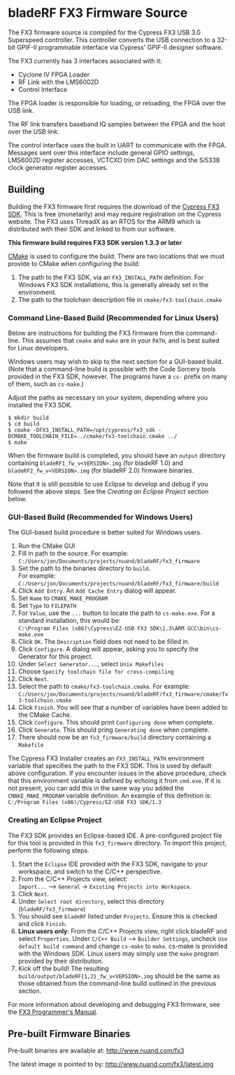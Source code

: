 # bladeRF FX3 Firmware Source #
The FX3 firmware source is compiled for the Cypress FX3 USB 3.0 Superspeed controller.  This controller converts the USB connection to a 32-bit GPIF-II programmable interface via Cypress' GPIF-II designer software.

The FX3 currently has 3 interfaces associated with it:

  - Cyclone IV FPGA Loader
  - RF Link with the LMS6002D
  - Control Interface

The FPGA loader is responsible for loading, or reloading, the FPGA over the USB link.

The RF link transfers baseband IQ samples between the FPGA and the host over the USB link.

The control interface uses the built in UART to communicate with the FPGA.  Messages sent over this interface include general GPIO settings, LMS6002D register accesses, VCTCXO trim DAC settings and the Si5338 clock generator register accesses.

## Building ##
Building the FX3 firmware first requires the download of the [Cypress FX3 SDK][cypress_sdk]. This is free (monetarily) and may require registration on the Cypress website. The FX3 uses ThreadX as an RTOS for the ARM9 which is distributed with their SDK and linked to from our software.

**This firmware build requires FX3 SDK version 1.3.3 or later**

[cypress_sdk]: http://www.cypress.com/?rID=57990 (Cypress FX3 SDK)

[CMake](https://cmake.org) is used to configure the build. There are two locations that we must provide to CMake when configuring the build:

1. The path to the FX3 SDK, via an `FX3_INSTALL_PATH` definition. For Windows FX3 SDK installations, this is generally already set in the environment.
2. The path to the toolchain description file in `cmake/fx3-toolchain.cmake`

### Command Line-Based Build (Recommended for Linux Users) ###

Below are instructions for building the FX3 firmware from the command-line. This assumes that `cmake` and `make`
are in your `PATH`, and is best suited for Linux developers.

Windows users may wish to skip to the next section for a GUI-based build. (Note that a command-line build is possible with the Code Sorcery tools
 provided in the FX3 SDK, however. The programs have a `cs-` prefix on many of them, such as `cs-make`.)

Adjust the paths as necessary on your system, depending where you installed the FX3 SDK.

```
$ mkdir build
$ cd build
$ cmake -DFX3_INSTALL_PATH=/opt/cypress/fx3_sdk -DCMAKE_TOOLCHAIN_FILE=../cmake/fx3-toolchain.cmake ../
$ make
```

When the firmware build is completed, you should have an `output` directory containing `bladeRF1_fw_v<VERSION>.img` (for bladeRF 1.0) and `bladeRF2_fw_v<VERSION>.img` (for bladeRF 2.0) firmware binaries.

Note that it is still possible to use Eclipse to develop and debug if you followed the above steps. See the *Creating an Eclipse Project* section below.

### GUI-Based Build (Recommended for Windows Users) ###

The GUI-based build procedure is better suited for Windows users.

1. Run the CMake GUI
2. Fill in path to the source. For example: <br> `C:/Users/jon/Documents/projects/nuand/bladeRF/fx3_firmware`
3. Set the path to the binaries directory to `build`.<br> For example: `C:/Users/jon/Documents/projects/nuand/bladeRF/fx3_firmware/build`
4. Click `Add Entry`. An `Add Cache Entry` dialog will appear.
5. Set `Name` to `CMAKE_MAKE_PROGRAM`
6. Set `Type` to `FILEPATH`
7. For `Value`, use the `...` button to locate the path to `cs-make.exe`.  For a standard installation, this would be: <br> `C:\Program Files (x86)\Cypress\EZ-USB FX3 SDK\1.3\ARM GCC\bin\cs-make.exe`
8. Click `OK`. The `Description` field does not need to be filled in.
9. Click `Configure`. A dialog will appear, asking you to specify the Generator for this project.
10. Under `Select Generator...`, select `Unix Makefiles`
11. Choose `Specify toolchain file for cross-compiling`
12. Click `Next`.
13. Select the path to `cmake/fx3-toolchain.cmake`.  For example: <br> `C:/Users/jon/Documents/projects/nuand/bladeRF/fx3_firmware/cmake/fx3-toolchain.cmake`
14. Click `Finish`. You will see that a number of variables have been added to the CMake Cache.
15. Click `Configure`. This should print `Configuring done` when complete.
16. Click `Generate`. This should pring `Generating done` when complete.
17. There should now be an `fx3_firmware/build` directory containing a `Makefile`

The Cypress FX3 Installer creates an `FX3_INSTALL_PATH` environment variable that specifies the path to the FX3 SDK. This is used
by default above configuration. If you encounter issues in the above procedure, check that this environment variable is defined by echoing it from `cmd.exe`. If it is not present, you can add this in the same way you added the `CMAKE_MAKE_PROGRAM` variable definition. An example of this definition is: <br>
`C:/Program Files (x86)/Cypress/EZ-USB FX3 SDK/1.3`

### Creating an Eclipse Project ###

The FX3 SDK provides an Eclipse-based IDE. A pre-configured project file for this tool is provided in this `fx3_firmware` directory. To import this project, perform the following steps.

1. Start the `Eclipse` IDE provided with the FX3 SDK, navigate to your workspace, and switch to the C/C++ perspective.
2. From the C/C++ Projects view, select: <br> `Import...` --> `General` -> `Existing Projects into Workspace`.
3. Click `Next`.
3. Under `Select root directory`, select this directory (`bladeRF/fx3_firmware`)
4. You should see `bladeRF` listed under `Projects`. Ensure this is checked and click `Finish`.
5. **Linux users only**: From the C/C++ Projects view, right click bladeRF and select `Properties`. Under `C/C++ Build` --> `Builder Settings`, uncheck `Use default build command` and change `cs-make` to `make`. cs-make is provided with the Windows SDK. Linux users may simply use the `make` program provided by their distribution.
6. Kick off the build! The resulting `build/output/bladeRF{1,2}_fw_v<VERSION>.img` should be the same as those obtained from the command-line build outlined in the previous section.

For more information about developing and debugging FX3 firmware, see the [FX3 Programmer's Manual][fx3_prog_manual].

[fx3_prog_manual]: http://www.cypress.com/?rID=52250  (FX3 Programmer's Manual)

## Pre-built Firmware Binaries ##
Pre-built binaries are available at: http://www.nuand.com/fx3

The latest image is pointed to by: http://www.nuand.com/fx3/latest.img
